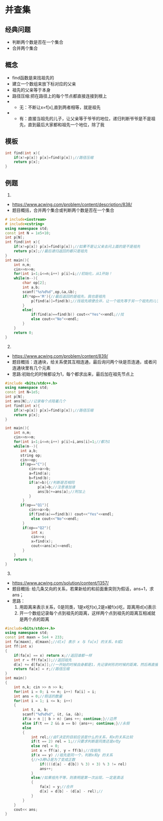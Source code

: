 # 并查集
## 经典问题
* 判断两个数是否在一个集合
* 合并两个集合
## 概念
* find函数是来找祖先的
* 建立一个数组来放下标对应的父亲
* 祖先的父亲等于本身
* 路径压缩:把在路径上的每个节点都直接连接到根上
* * 无：不断让x=f[x],直到两者相等，就是祖先
* * 有：直接当祖先的儿子，让父亲等于爷爷的地位，递归判断爷爷是不是祖先，直到最后大家都和祖先一个地位，除了我
## 模板
```c++
int find(int x){
    if(x!=p[x]) p[x]=find(p[x]);//路径压缩
    return p[x];
}
```
## 例题
1. 
* https://www.acwing.com/problem/content/description/838/
* 题目概括，合并两个集合或判断两个数是否在一个集合
```c++
# include<iostream>
# include<cstring>
using namespace std;
const int N = 1e5+10;
int p[N];
int find(int x){
    if(x!=p[x]) p[x]=find(p[x]);//如果不是让父亲去问上面的是不是祖先
    return p[x];//最后递归返回的都只是祖先
}
int main(){
    int n,m;
    cin>>n>>m;
    for(int i=1;i<=n;i++) p[i]=i;//初始化，从1开始！
    while(m--){
        char op[2];
        int a,b;
        scanf("%s%d%d",op,&a,&b);
        if(*op=='M'){//最后返回的是祖先，我也是祖先
            p[find(a)]=find(b);//找祖先顺便合并，让一个祖先等于另一个祖先的儿子
        }
        else{  
            if(find(a)==find(b)) cout<<"Yes"<<endl;//找
            else cout<<"No"<<endl;
        }
    }
    return 0;
}
```
2. 
* https://www.acwing.com/problem/content/839/
* 题目概括：连通块，给关系使其互相连通，最后询问两个块是否连通，或者问连通块里有几个元素
* 思路:初始化的时候都设为1，每个都求出来，最后加在祖先节点上
```c++
#include <bits/stdc++.h>
using namespace std;
const int N=1e5;
int p[N];
int ans[N];//记录每个点陪着几个
int find(int x){
    if(x!=p[x]) p[x]=find(p[x]);//路径压缩
    return p[x];
}

int main(){
    int n,m;
    cin>>n>>m;
    for(int i=1;i<=n;i++) p[i]=i,ans[i]=1;//都为1
    while(m--){
       int a,b; 
       string op;
       cin>>op;
       if(op=="C"){
           cin>>a>>b;
           a=find(a);
           b=find(b);
           if(a!=b){//判断是否相同
               p[a]=b;//注意谁加谁
               ans[b]+=ans[a];//附加上
           }
        }
       if(op=="Q1"){
           cin>>a>>b;
           if(find(a)==find(b)) cout<<"Yes"<<endl;
            else cout<<"No"<<endl;
        }
        if(op=="Q2"){
            int x;
            cin>>x;
            x=find(x);
            cout<<ans[x]<<endl;
        }
    }
    return 0;
}
```
3. 
* https://www.acwing.com/solution/content/1357/
* 题目概括: 给几条又向的关系，若果新给的和前面重突则为假话，ans+1，求ans；
* 思路：
    1. 用距离来表示关系，0是同类，1是x吃f(x),2是x被f(x)吃，距离用d[x]表示
    2. 开一个数组记录每个点到祖先的距离，这样两个点到祖先的距离互相减就是两个点的距离
```c++
#include<bits/stdc++.h>
using namespace std;
const int maxn = 5e4 + 233;
int fa[maxn], d[maxn];//d[x] 表示 x 与 fa[x] 的关系，0或1
int ff(int x)
{
    if(fa[x] == x) return x;//返回谁都一样
    int r = ff(fa[x]);//返回祖先
    d[x] += d[fa[x]];//一开始的时候自身都是1，先记录树形的时候的距离，然后再直接连到祖先
    return fa[x] = r;//路径压缩
}
int main()
{
    int n,k; cin >> n >> k;
    for(int i = 0; i <= n; i++) fa[i] = i;
    int ans = 0;//假话的数量
    for(int i = 1; i <= k; i++)
    {
        int t, a, b;
        scanf("%d%d%d", &t, &a, &b);
        if(a > n || b > n) {ans ++; continue;}//边界
        else if(t == 2 && a == b) {ans++; continue;}//永假
        else
        {
            int rel;//由T决定的目前应该是什么的关系，和x的关系比较
            if(t == 2) rel = 1;//只要求判断是同类还是x吃y
            else rel = 0;
            int x = ff(a), y = ff(b);//找祖先
            if(x == y) //祖先是同一个，判断x和y 的关系
            {//+3再%3是为了变成正数
                if((((d[a] - d[b]) % 3) + 3) % 3 != rel)
                ans++;
            }
            else//如果祖先不等，则表明是第一次出现，一定是真话
            {
                fa[x] = y;//合并
                d[x] = d[b] - (d[a] - rel);//
            }
        }
    }
    cout<< ans;
}
